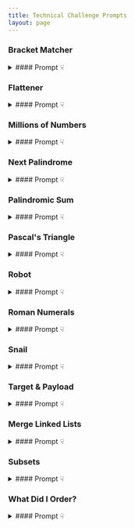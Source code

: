 ```yaml
---
title: Technical Challenge Prompts
layout: page
---
```



### Bracket Matcher

<section class="call-to-action">
<details>
<summary>
#### Prompt &#9759;
</summary>
<img src="https://media.giphy.com/media/DPhxnGZ9pIUAo/giphy.gif" width="200" alt="matcher">

#### Instructions
Create a method/function that will intake a set of brackets <b>[ { (</b> as a string and determine if the brackets are well-formed (match). Brackets can be nested.
        
        bracket('{}')
        // => true

        bracket('{()}')
        // => true

        bracket('({[]}{[]})') 
        // => true
        
        bracket('{(')
        // => false
        
        bracket('{[)][]}')
        // => false
        
        bracket(']')
        // => false
</details>

</section>


### Flattener
<section class="call-to-action">
<details>
<summary>
#### Prompt &#9759;
</summary>

<img src="https://media.giphy.com/media/68yBjfxSpUpUY/giphy.gif" width="200" alt="flatten">

#### Instructions
In Ruby and JavaScript, there is a built in method/function to `flatten` arrays, meaning it makes them one-dimensional. Below are examples of both Ruby and JavaScript:

        #Ruby
        nums = [1, 2, 3, [[4], 5], [[[6]]]]
        nums.flatten
        => [1, 2, 3, 4, 5, 6]

        #JavaScript
        var nums = [ 0, 1, 2, [ 3, 4 ] ]
        nums.flat()
        => [ 0, 1, 2, 3, 4 ]

Your goal is to recreate this functionality without using the built in method/function. You will be given a deeply nested array, or multi-dimensional array, that will look similar to either of the below:
      
        nums = [1, 2, 3, [[4], 5], [[[6]]]]
        words = ["hi", "this is", [[["string"], "that is very"], [[[["nested"]]]]]]

The contents of the array are not significant. Your method/function should take an input of a multi-dimensional array and output a one-dimensional array. More simply put, remove the deeply nested brackets to return a single array.
       
</details>
</section>

### Millions of Numbers
<section class="call-to-action">
<details>
<summary>
#### Prompt &#9759;
</summary>

<img src="https://camo.githubusercontent.com/ee6e8a5db5912f913d8e76f8706c040297bd89f71ea0579aeb61821bfe5d2514/68747470733a2f2f6d656469612e67697068792e636f6d2f6d656469612f683132687a794869434e4752472f67697068792e676966" width="200" alt="numbers">

#### Instructions
You are given three arrays of __equal__ size. Each array has 1 million __RANDOM__ integer values.

Assume that each array is already sorted in ascending order and that no individual array has any duplicate values.

Your goal is to write a method/function that will return an array of any/all values which are present in all three arrays.

_Bonus: Once you've found a working solution, try to optimize to run in O(n) time and 1x space complexity._

Small Scale Example Below

        #Ruby
        nums_1 = [1, 2, 4, 5, 8]
        nums_2 = [2, 3, 5, 7, 9]
        nums_3 = [1, 2, 5, 8, 9]
        find_matches(nums_1, nums_2, nums_3)
        => [2, 5]
       
        #JavaScript
        nums1 = [1, 2, 4, 5, 8]
        nums2 = [2, 3, 5, 7, 9]
        nums3 = [1, 2, 5, 8, 9]
        findMatches(nums1, nums2, nums3)
        => [2, 5]
</details>
</section>

### Next Palindrome

<section class="call-to-action">
<details>
<summary>
#### Prompt &#9759;
</summary>

<img src="https://media.giphy.com/media/VVQSePMuomVgA4H7BN/giphy.gif" width="200" alt="next">

#### Instructions

A palindrome is any number, word, or phrase that reads the same forward as it does backward. In this challenge, we are going to focus on palindromic numbers. For example, `12321` is a palindromic number, whereas `123` is not. 

Your goal is to write a method/function that takes in an integer and returns the __next__ palindrome. It is safe to assume you are working with only whole numbers, no decimals, and no negatives. 

Example

        #Ruby
        find_next_palindrome(100)
        => 101

        find_next_palindrome(101)
        => 111


        #JavaScript
        findNextPalindrome(100)
        => 101

        findNextPalindrome(101)
        => 111
</details>
</section>

### Palindromic Sum
<section class="call-to-action">
<details>
<summary>
#### Prompt &#9759;
</summary>

<img src="https://media.giphy.com/media/l1KcPomNdcKbXgV7q/giphy.gif" width="200" alt="">

#### Instructions

A palindrome is any number, word, or phrase that reads the same forward as it does backward. In this challenge, we are going to focus on palindromic numbers. For example, `12321` is a palindromic number, whereas `123` is not.

Write a method/function that starts at 0 and finds the first twenty-five numbers where the number plus its inverse equals a palindrome that is greater than 1,000. 

47(number) + 74(inverse) = 121(palindrome) _Note: This does not meet the greater than 1,000 rule._

Collect the twenty-five numbers in an array as the return value. Be sure to collect the __number__ and not the sum.

_Bonus: Once you've found a working solution, see if you can create a solution without converting the numbers to strings/arrays._

</details>
</section>

### Pascal's Triangle
<section class="call-to-action">
<details>
<summary>
#### Prompt &#9759;
</summary>

<img src="https://media.giphy.com/media/eB5WYVSaOT0qUmHOWA/giphy.gif" width="200" alt="triangle">

#### Instructions

If you've never heard of Pascal's Triangle, you are not alone! Use [this](http://en.wikipedia.org/wiki/Pascal's_triangle) resource to help gain some context.

Your goal is to write a method/function that, given a depth (n), returns an array representing Pascal's Triangle to the n-th level.

       #Ruby
       calculate_pascals_triangle(4)
       =>  [1, 1, 1, 1, 2, 1, 1, 3, 3, 1]

       #JavaScript
       calculatePascalsTriangle(3)
       => [1, 1, 1, 1, 2, 1]
</details>
</section>

### Robot
<section class="call-to-action">
<details>
<summary>
#### Prompt &#9759;
</summary>

<img src="https://media.giphy.com/media/tczJoRU7XwBS8/giphy.gif" width="200" alt="robot">

#### Instructions

In this challenge, you are working with a computer simulation of a mobile robot. The robot moves on a plane, and its movements are described by a command string consisting of one or more of the following letters:

- G instructs the robot to __move__ forward one step
- L instructs the robot to __turn__ left
- R instructs the robot to __turn__ right

The robot CANNOT go backwards - poor robot. After running all of the movement commands, you want to know if the robot returns to its original starting location.

        #Ruby
        return_to_origin?("GRGRGRG")
        => true

        JavaScript
        returnToOrigin("GRGL")
        => false

</details>
</section>

### Roman Numerals
<section class="call-to-action">
<details>
<summary>
#### Prompt &#9759;
</summary>

<img src="https://media.giphy.com/media/xT5LMNd1ieywmnI3Qc/giphy.gif" width="200" alt="roman numerals">

#### Instructions

[What are Roman Numerals?](https://www.mathsisfun.com/roman-numerals.html)

Your goal is to write a method/function that converts an integer into a string such that the number is represented in Roman Numerals in the most efficient way.

For example, the number 4 could be written as `IIII` but it's more efficient to use `IV` since that's a shorter string.

Assume no number is greater than 4,000.

Here are the Roman Numeral equivalents you'll need to know:

- M=1000
- CM=900
- D=500
- CD=400
- C=100
- XC=90
- L=50
- XL=40
- X=10
- IX=9
- V=5
- IV=4
- I=1

Example

        #Ruby
        to_roman(128)
        => "CXXVIII"
        to_roman(2000)
        => "MM"

        #JavaScript
        toRoman(2017)
        => "MMXVII"
        toRoman(1999)
        => "MCMXCIX"

</details>
</section>

### Snail
<section class="call-to-action">
<details>
<summary>
#### Prompt &#9759;
</summary>

<img src="https://media.giphy.com/media/RCBQSWiMPTQly/giphy.gif" width="200" alt="snail">

#### Instructions

Given an n x n array, write a method that returns the array elements arranged from outermost elements to the middle element, traveling clockwise.

A good way to visualize this is to picture the spiral shell of a snail!

Example

        #Ruby
        array_matrix = [
            [1, 2, 3],
            [4, 5, 6],
            [7, 8, 9]
        ];
        snail(array_matrix) 
        => [1, 2, 3, 6, 9, 8, 7, 4, 5]


        #JavaScript
        const arrayMatrix = [
            [9, 8, 7],
            [6, 5, 4],
            [3, 2, 1]
        ];
        snail(arrayMatrix) 
        => [9, 8, 7, 4, 1, 2, 3, 6, 5]
</details>
</section>

### Target & Payload
<section class="call-to-action">
<details>
<summary>
#### Prompt &#9759;
</summary>

<img src="https://media.giphy.com/media/10iFFpLLpsDm0/giphy.gif" width="200" alt="target">

#### Instructions
Write a method that takes two parameters, payload and target. The playload should be an array or unique integer values(positive, negative, or 0). The target should be an integer(positive, negative, or 0).Your method/function should search through the payload to find any two numbers that add together to equal the target value.

When you find a pair of numbers that add up to your target value, you can stop processing/searching and return an array of those two values. If no values are found return an empty array.

Be careful that you don't find the same number twice in your payload; for example if your payload contains a 4 and your target is 8, your answer should not indicate that it found 4 twice.

Example

        #Ruby
        find_target([1, 3, 4, 5, 10], 15)
        => [5, 10]
        find_target([-1, -3, 4, 7, -5, 18, 10, -23, 5], 15)
        => [-3, 18]
        find_target([-3, -34, 2, 6, 40, -4], 1)
        => []

        #JavaScript
        findTarget([1, 3, 4, 5, 10], 15)
        => [5, 10]
        findTarget([-1, -3, 4, 7, -5, 18, 10, -23, 5], 15)
        => [-3, 18]
        findTarget([-3, -34, 2, 6, 40, -4], 1)
        => []

_Bonus: Once you've found a working solution, try to optimize to run in O(n) time and 1x space complexity._
</details>
</section>

### Merge Linked Lists
<section class="call-to-action">
<details>
<summary>
#### Prompt &#9759;
</summary>

<img src="https://media.giphy.com/media/YWUpVw86AtIbe/giphy.gif" width="200" alt="link">

#### Instructions

Start [here](https://www.geeksforgeeks.org/data-structures/linked-list/) to explore what is a linked list.

In this challenge, imagine you are given two sorted linked lists.

Each linked list: 
- has data sorted in ascending order
- will not be empty

Your goal is to write a method/function that will merge all data into a single linked list, which should also be sorted in ascending order. The method/function should return an __array__ of all the elements of the merged linked list.

<section class="note">
<details>
<summary>
 <b>Ruby Starter Code</b>  &#9759;
</summary>

        class ListNode
          attr_accessor :val, :next

          def initialize(val)
            @val = val
            @next = nil
          end
        end


        def merge_two_sorted_linked_lists(list1, list2)
          result = []

          # start a new list with a nil value, which you'll need to skip later
          new_list = ListNode.new(nil)
          
          # we need to keep track of the start of this linked list for later, also
          head = new_list

          # return our result array
          result
        end

        # test cases:
        list1 = ListNode.new(1)
        list1.next = ListNode.new(3)
        list1.next.next = ListNode.new(5)
        list2 = ListNode.new(2)
        list2.next = ListNode.new(4)
        list2.next.next = ListNode.new(6)
        puts 'test case 1 failed' if merge_two_sorted_linked_lists(list1, list2) != [1,2,3,4,5,6]


        list1 = ListNode.new(1)
        list1.next = ListNode.new(2)
        list2 = ListNode.new(4)
        list2.next = ListNode.new(5)
        list2.next.next = ListNode.new(6)
        puts 'test case 2 failed' if merge_two_sorted_linked_lists(list1, list2) != [1,2,4,5,6]

        list1 = ListNode.new(10)
        list1.next = ListNode.new(20)
        list1.next.next = ListNode.new(40)
        list2 = ListNode.new(0)
        puts 'test case 3 failed' if merge_two_sorted_linked_lists(list1, list2) != [0, 10, 20, 40]

        puts 'all done!'
</details>
</section>

<section class="note">
<details>
<summary>
 <b>JavaScript Starter Code</b>  &#9759;
</summary>

        class ListNode {
          constructor(data) {
           this.val = data;
           this.next = null;
          }
        }


        function merge_two_sorted_linked_lists(list1, list2) {
          var result = [];

          // start a new list with a nil value, which we'll skip later
          let new_list = new ListNode(null);
          
          // we need to keep track of the start of this linked list for later, also
          let head = new_list;

          return result;
        }

        // test cases:
        var list1 = new ListNode(1);
        list1.next = new ListNode(3);
        list1.next.next = new ListNode(5);
        var list2 = new ListNode(2);
        list2.next = new ListNode(4);
        list2.next.next = new ListNode(6);
        if (JSON.stringify(merge_two_sorted_linked_lists(list1, list2)) != JSON.stringify([1, 2, 3, 4, 5, 6])) {
         console.log("test case 1 failed");
        }


        var list1 = new ListNode(1);
        list1.next = new ListNode(2);
        var list2 = new ListNode(4);
        list2.next = new ListNode(5);
        list2.next.next = new ListNode(6);
        if (JSON.stringify(merge_two_sorted_linked_lists(list1, list2)) != JSON.stringify([1, 2, 4, 5, 6])) {
         console.log("test case 2 failed");
        }


        var list1 = new ListNode(10);
        list1.next = new ListNode(20);
        list1.next.next = new ListNode(40);
        var list2 = new ListNode(0);
        if (JSON.stringify(merge_two_sorted_linked_lists(list1, list2)) != JSON.stringify([0, 10, 20, 40])) {
         console.log("test case 3 failed");
        }

        console.log("all done!");

</details>
</section>

</details>
</section>

### Subsets
<section class="call-to-action">
<details>
<summary>
#### Prompt &#9759;
</summary>

#### Instructions
In this challenge you are given an array of unique integers. Your job is to return all the possible combinations of unique pairs (2 integers only). No duplicate pairs are allowed. Below are some examples:
        
        #Example 1
        Input: [1, 2, 3, 4]
        Output: [[1, 2], [1, 3], [1, 4], [2, 3], [2, 4], [3, 4]]
        
        #Example 2
        Input: [54, 77]
        Output[[54, 77]]
        
        #Example 3
        Input: []
        Output: []
        
__Possible Extension__
If you successfully complete the challenge above, consider refactoring your solution to return all __possible unique subsets__ from the original array. A subset is any selection of the array, and can be between 0 and n elements long, where n is the number of items in the original array. 
       
        #Example 1
        Input: [1, 2, 3, 4]
        Output: [[],[1],[2],[3],[4],[1,2],[1,3],[1,4],[2,3],[2,4],[3,4],[1,2,3],[1,2,4],[1,3,4],[2,3,4],[1,2,3,4]]
 
</details>
</section>

### What Did I Order?
<section class="call-to-action">
<details>
<summary>
#### Prompt &#9759;
</summary>

<img src="https://media.giphy.com/media/3ogwG6s8q7AudVxce4/giphy.gif" width="200" alt="cash register">

#### Instructions

In this challenge you are given a menu and a list of receipt values. Write a method/function to find the __first__ combination of food that adds up to the receipt total. Return a print out of only __one__ combination for that receipt, and move on to the next receipt. How the print out looks is up to you, but here are some examples:

        #Example 1
        4.85:
        3 items, extra veggies, chips, cheese

        #Example 2
        13.75:
        3 items, {'veggie sandwich': 1, 'nachos': 2}


Constraints:
- you must use 100% of the receipt value, we don't want any money left over
- you can order any quantity of any menu item
- none of the receipt values are "tricks", they all have answers

Tip:
- Doing subtraction and addition on money values CAN lead to “floating point precision” problems. For example, `4.85 - 1.25` might give you `3.599999996`. Round values to two decimal places to make sure you’re finding answers.


<section class="note">
<details>
<summary>
 <b>Ruby Starter Code</b>  &#9759;
</summary>


        menu = {
          'veggie sandwich' => 6.85,
          'extra veggies' => 2.20,
          'chicken sandwich' => 7.85,
          'extra chicken' => 3.20,
          'cheese' => 1.25,
          'chips' => 1.40,
          'nachos' => 3.45,
          'soda' => 2.05,
        }

        receipts = [4.85, 11.05, 13.75, 17.75, 18.25, 19.40, 28.25, 40.30, 75.00]

</details>
</section>

<section class="note">
<details>
<summary>
 <b>JavaScript Starter Code</b>  &#9759;
</summary>

        let menuItems = {
          "veggie sandwich": 6.85,
          "extra veggies": 2.20,
          "chicken sandwich": 7.85,
          "extra chicken": 3.20,
          "cheese": 1.25,
          "chips": 1.40,
          "nachos": 3.45,
          "soda": 2.05,
        };

        const receipts = [4.85, 11.05, 13.75, 17.75, 18.25, 19.40, 28.25, 40.30, 75.00];
</details>
</section>

</details>
</section>